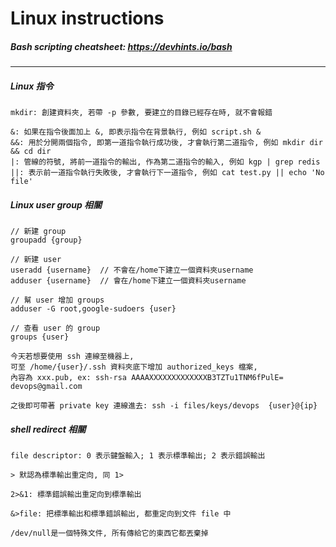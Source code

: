 # Linux instructions

##### Bash scripting cheatsheet: https://devhints.io/bash

<hr>

##### Linux 指令
```
mkdir: 創建資料夾, 若帶 -p 參數, 要建立的目錄已經存在時, 就不會報錯

&: 如果在指令後面加上 &, 即表示指令在背景執行, 例如 script.sh &
&&: 用於分開兩個指令, 即第一道指令執行成功後, 才會執行第二道指令, 例如 mkdir dir && cd dir
|: 管線的符號, 將前一道指令的輸出, 作為第二道指令的輸入, 例如 kgp | grep redis
||: 表示前一道指令執行失敗後, 才會執行下一道指令, 例如 cat test.py || echo 'No file'
```

##### Linux user group 相關
```
// 新建 group
groupadd {group}

// 新建 user
useradd {username}  // 不會在/home下建立一個資料夾username
adduser {username}  // 會在/home下建立一個資料夾username

// 幫 user 增加 groups
adduser -G root,google-sudoers {user}

// 查看 user 的 group
groups {user}

今天若想要使用 ssh 連線至機器上,
可至 /home/{user}/.ssh 資料夾底下增加 authorized_keys 檔案,
內容為 xxx.pub, ex: ssh-rsa AAAAXXXXXXXXXXXXXB3TZTu1TNM6fPulE= devops@gmail.com

之後即可帶著 private key 連線進去: ssh -i files/keys/devops  {user}@{ip}
```

##### shell redirect 相關
```
file descriptor: 0 表示鍵盤輸入; 1 表示標準輸出; 2 表示錯誤輸出

> 默認為標準輸出重定向, 同 1>

2>&1: 標準錯誤輸出重定向到標準輸出

&>file: 把標準輸出和標準錯誤輸出, 都重定向到文件 file 中

/dev/null是一個特殊文件, 所有傳給它的東西它都丟棄掉
```